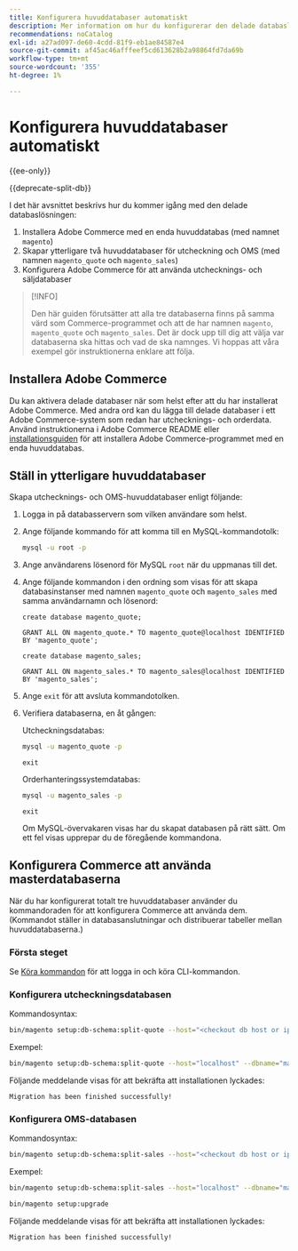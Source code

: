 ```yaml
---
title: Konfigurera huvuddatabaser automatiskt
description: Mer information om hur du konfigurerar den delade databaslösningen automatiskt.
recommendations: noCatalog
exl-id: a27ad097-de60-4cdd-81f9-eb1ae84587e4
source-git-commit: af45ac46afffeef5cd613628b2a98864fd7da69b
workflow-type: tm+mt
source-wordcount: '355'
ht-degree: 1%

---
```


# Konfigurera huvuddatabaser automatiskt

{{ee-only}}

{{deprecate-split-db}}

I det här avsnittet beskrivs hur du kommer igång med den delade databaslösningen:

1. Installera Adobe Commerce med en enda huvuddatabas (med namnet `magento`)
1. Skapar ytterligare två huvuddatabaser för utcheckning och OMS (med namnen `magento_quote` och `magento_sales`)
1. Konfigurera Adobe Commerce för att använda utchecknings- och säljdatabaser

>[!INFO]
>
>Den här guiden förutsätter att alla tre databaserna finns på samma värd som Commerce-programmet och att de har namnen `magento`, `magento_quote` och `magento_sales`. Det är dock upp till dig att välja var databaserna ska hittas och vad de ska namnges. Vi hoppas att våra exempel gör instruktionerna enklare att följa.

## Installera Adobe Commerce

Du kan aktivera delade databaser när som helst efter att du har installerat Adobe Commerce. Med andra ord kan du lägga till delade databaser i ett Adobe Commerce-system som redan har utchecknings- och orderdata. Använd instruktionerna i Adobe Commerce README eller [installationsguiden](../../installation/overview.md) för att installera Adobe Commerce-programmet med en enda huvuddatabas.

## Ställ in ytterligare huvuddatabaser

Skapa utchecknings- och OMS-huvuddatabaser enligt följande:

1. Logga in på databasservern som vilken användare som helst.
1. Ange följande kommando för att komma till en MySQL-kommandotolk:

   ```bash
   mysql -u root -p
   ```

1. Ange användarens lösenord för MySQL `root` när du uppmanas till det.
1. Ange följande kommandon i den ordning som visas för att skapa databasinstanser med namnen `magento_quote` och `magento_sales` med samma användarnamn och lösenord:

   ```shell
   create database magento_quote;
   ```

   ```shell
   GRANT ALL ON magento_quote.* TO magento_quote@localhost IDENTIFIED BY 'magento_quote';
   ```

   ```shell
   create database magento_sales;
   ```

   ```shell
   GRANT ALL ON magento_sales.* TO magento_sales@localhost IDENTIFIED BY 'magento_sales';
   ```

1. Ange `exit` för att avsluta kommandotolken.

1. Verifiera databaserna, en åt gången:

   Utcheckningsdatabas:

   ```bash
   mysql -u magento_quote -p
   ```

   ```shell
   exit
   ```

   Orderhanteringssystemdatabas:

   ```bash
   mysql -u magento_sales -p
   ```

   ```shell
   exit
   ```

   Om MySQL-övervakaren visas har du skapat databasen på rätt sätt. Om ett fel visas upprepar du de föregående kommandona.

## Konfigurera Commerce att använda masterdatabaserna

När du har konfigurerat totalt tre huvuddatabaser använder du kommandoraden för att konfigurera Commerce att använda dem. (Kommandot ställer in databasanslutningar och distribuerar tabeller mellan huvuddatabaserna.)

### Första steget

Se [Köra kommandon](../cli/config-cli.md#running-commands) för att logga in och köra CLI-kommandon.

### Konfigurera utcheckningsdatabasen

Kommandosyntax:

```bash
bin/magento setup:db-schema:split-quote --host="<checkout db host or ip>" --dbname="<name>" --username="<checkout db username>" --password="<password>"
```

Exempel:

```bash
bin/magento setup:db-schema:split-quote --host="localhost" --dbname="magento_quote" --username="magento_quote" --password="magento_quote"
```

Följande meddelande visas för att bekräfta att installationen lyckades:

```terminal
Migration has been finished successfully!
```

### Konfigurera OMS-databasen

Kommandosyntax:

```bash
bin/magento setup:db-schema:split-sales --host="<checkout db host or ip>" --dbname="<name>" --username="<checkout db username>" --password="<password>"
```

Exempel:

```bash
bin/magento setup:db-schema:split-sales --host="localhost" --dbname="magento_sales" --username="magento_sales" --password="magento_sales"
```

```bash
bin/magento setup:upgrade
```

Följande meddelande visas för att bekräfta att installationen lyckades:

```terminal
Migration has been finished successfully!
```
